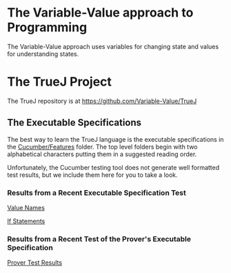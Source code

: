 # The Variable-Value approach to Programming
The Variable-Value approach uses variables for changing state and values for understanding states.

# The TrueJ Project

The TrueJ repository is at
<https://github.com/Variable-Value/TrueJ>

## The Executable Specifications

The best way to learn the TrueJ language is the executable specifications in the [Cucumber/Features](<https://github.com/Variable-Value/TrueJ/tree/master/Cucumber/Features/Spec%20Features>) folder. The top level folders begin with two alphabetical characters putting them in a suggested reading order.

Unfortunately, the Cucumber testing tool does not generate well formatted test results, but we include them here for you to take a look.

### Results from a Recent Executable Specification Test

[Value Names](https://variable-value.github.io/ValueName/)

[If Statements](https://variable-value.github.io/IfStatement/)


### Results from a Recent Test of the Prover's Executable Specification

[Prover Test Results](https://variable-value.github.io/Prover/)
